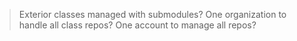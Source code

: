 > Exterior classes managed with submodules?
> One organization to handle all class repos?
> One account to manage all repos?
